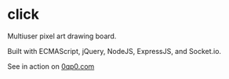 # click
Multiuser pixel art drawing board.

Built with ECMAScript, jQuery, NodeJS, ExpressJS, and Socket.io.

See in action on [0qp0.com](http://0qp0.com)
